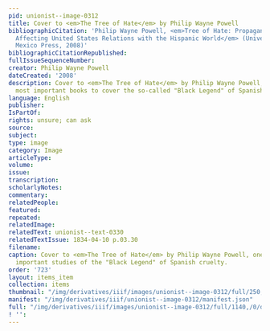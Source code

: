 ```yaml
---
pid: unionist--image-0312
title: Cover to <em>The Tree of Hate</em> by Philip Wayne Powell
bibliographicCitation: 'Philip Wayne Powell, <em>Tree of Hate: Propaganda and Prejudices
  Affecting United States Relations with the Hispanic World</em> (University of New
  Mexico Press, 2008)'
bibliographicCitationRepublished: 
fullIssueSequenceNumber: 
creator: Philip Wayne Powell
dateCreated: '2008'
description: Cover to <em>The Tree of Hate</em> by Philip Wayne Powell, one of the
  most important books to cover the so-called "Black Legend" of Spanish cruelty.
language: English
publisher: 
IsPartOf: 
rights: unsure; can ask
source: 
subject: 
type: image
category: Image
articleType: 
volume: 
issue: 
transcription: 
scholarlyNotes: 
commentary: 
relatedPeople: 
featured: 
repeated: 
relatedImage: 
relatedText: unionist--text-0330
relatedTextIssue: 1834-04-10 p.03.30
filename: 
caption: Cover to <em>The Tree of Hate</em> by Philip Wayne Powell, one of the most
  important studies of the "Black Legend" of Spanish cruelty.
order: '723'
layout: items_item
collection: items
thumbnail: "/img/derivatives/iiif/images/unionist--image-0312/full/250,/0/default.jpg"
manifest: "/img/derivatives/iiif/unionist--image-0312/manifest.json"
full: "/img/derivatives/iiif/images/unionist--image-0312/full/1140,/0/default.jpg"
! '': 
---
```

